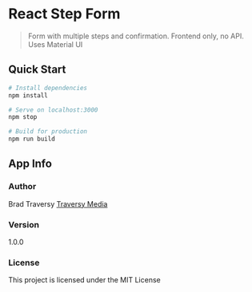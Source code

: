 # React Step Form

> Form with multiple steps and confirmation. Frontend only, no API. Uses Material UI

## Quick Start

```bash
# Install dependencies
npm install

# Serve on localhost:3000
npm stop

# Build for production
npm run build
```

## App Info

### Author

Brad Traversy
[Traversy Media](http://www.traversymedia.com)

### Version

1.0.0

### License

This project is licensed under the MIT License
